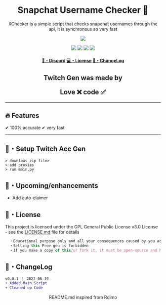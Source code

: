 <h1 align="center">
  Snapchat Username Checker 👻
</h1>

<p align="center">
  XChecker is a simple script that checks snapchat usernames through the api, it is synchronous so very fast
</p>

<p align="center"> 
  <kbd>
<img src="https://cdn.discordapp.com/attachments/971100598059532379/988154313010458704/unnamed_2.jpg?size=4096"></img>
  </kbd>
</p>

<p align="center">
  <img src="https://img.shields.io/github/languages/top/xtekky/Snapchat-Username-Checker?style=flat-square" </a>
  <img src="https://img.shields.io/github/last-commit/xtekky/Snapchat-Username-Checker?style=flat-square" </a>
  <img src="https://img.shields.io/github/stars/xtekky/Snapchat-Username-Checker?color=7F9DE0&label=Stars&style=flat-square" </a>
  <img src="https://img.shields.io/github/forks/xtekky/Snapchat-Username-Checker?color=7F9DE0&label=Forks&style=flat-square" </a>
</p>

<h4 align="center">
  <a href="https://discord.gg/onlp">🌌・Discord</a>
  <a href="https://github.com/xtekky/Snapchat-Username-Checker#license">💻・License</a>
  <a href="https://github.com/xtekky/Snapchat-Username-Checker#changelog">📜・ChangeLog</a>
</h4>

<h2 align="center">
  Twitch Gen was made by

Love ❌ code ✅

</h2>

---

## :fire: Features

✔ 100% accurate
✔ very fast

---

## 🚀・Setup Twitch Acc Gen

```sh-session
> downloas zip file>
> add proxies 
> run main.py
```

## 🎉・Upcoming/enhancements

- Add auto-claimer

## 📄・License

This project is licensed under the GPL General Public License v3.0 License - see the [LICENSE.md](./LICENSE) file for details
```js
  ・Educational purpose only and all your consequences caused by you actions is your responsibility
  ・Selling this Free gen is forbidden
  ・If you make a copy of this/or fork it, it must be open-source and have credits linking to this repo
```

## 💭・ChangeLog

```diff
v0.0.1 ⋮ 2022-06-19
+ Added Main Script
+ Cleaned up Code
```

<p align="center">
  README.md inspired from Rdimo
</p>
